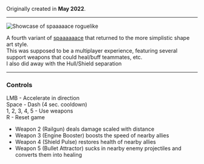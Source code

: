 Originally created in **May 2022**.

---

![Showcase of spaaaaace roguelike](https://github.com/Klehrik/spaaaaace-roguelike/assets/78520710/87c5ee0e-51c8-46fb-ba80-963f37249a0d)


A fourth variant of [spaaaaaace](https://github.com/Klehrik/spaaaaaace) that returned to the more simplistic shape art style.  
This was supposed to be a multiplayer experience, featuring several support weapons that could heal/buff teammates, etc.  
I also did away with the Hull/Shield separation

---

### Controls

LMB - Accelerate in direction  
Space - Dash (4 sec. cooldown)  
1, 2, 3, 4, 5 - Use weapons  
R - Reset game  

- Weapon 2 (Railgun) deals damage scaled with distance
- Weapon 3 (Engine Booster) boosts the speed of nearby allies
- Weapon 4 (Shield Pulse) restores health of nearby allies
- Weapon 5 (Bullet Attractor) sucks in nearby enemy projectiles and converts them into healing
